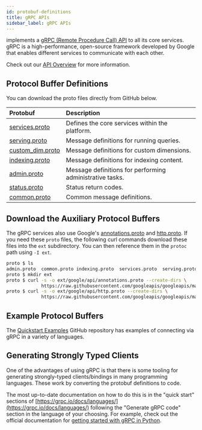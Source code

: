 ```yaml
---
id: protobuf-definitions
title: gRPC APIs
sidebar_label: gRPC APIs
---
```



<Config v="names.product"/> implements a <a href="https://grpc.io/">gRPC (Remote Procedure 
Call) API</a> to all its core services. gRPC is a high-performance, open-source 
framework developed by Google that enables different services to communicate 
with each other. 

Check out our [API Overview](/docs/api-reference/api-overview) for more 
information. 

## Protocol Buffer Definitions

You can download the proto files directly from GitHub below. 

| Protobuf | Description |
| :--- | :--- |
| [services.proto](https://github.com/vectara/protos/blob/main/services.proto) | Defines the core services within the platform. |
| [serving.proto](https://github.com/vectara/protos/blob/main/serving.proto) | Message definitions for running queries. |
| [custom_dim.proto](https://github.com/vectara/protos/blob/main/custom_dim.proto) | Message definitions for custom dimensions. |
| [indexing.proto](https://github.com/vectara/protos/blob/main/indexing.proto) | Message definitions for indexing content. |
| [admin.proto](https://github.com/vectara/protos/blob/main/admin.proto) | Message definitions for performing administrative tasks. |
| [status.proto](https://github.com/vectara/protos/blob/main/status.proto) | Status return codes. |
| [common.proto](https://github.com/vectara/protos/blob/main/common.proto) | Common message definitions. |

## Download the Auxiliary Protocol Buffers

The gRPC services also use Google's
[annotations.proto](https://github.com/googleapis/googleapis/blob/master/google/api/annotations.proto)
and [http.proto](https://github.com/googleapis/googleapis/blob/master/google/api/http.proto).
If you need these `proto` files, the following curl commands download these files into 
the `ext` subdirectory.
You can then reference them in the `protoc` path using `-I ext`.

```bash
proto $ ls
admin.proto  common.proto indexing.proto  services.proto  serving.proto  status.proto
proto $ mkdir ext
proto $ curl -s -o ext/google/api/annotations.proto --create-dirs \
             https://raw.githubusercontent.com/googleapis/googleapis/master/google/api/annotations.proto
proto $ curl -s -o ext/google/api/http.proto --create-dirs \
             https://raw.githubusercontent.com/googleapis/googleapis/master/google/api/http.proto
```

## Example Protocol Buffers

The [Quickstart Examples](https://github.com/vectara/getting-started) GitHub
repository has examples of connecting via gRPC in a variety of languages.

## Generating Strongly Typed Clients
One of the advantages of using gRPC is that there is some tooling for generating
strongly-typed clients/bindings in many programming languages. These work by
converting the protobuf definitions to code.

The most up-to-date documentation on how to do this is in the "quick start"
sections of [https://grpc.io/docs/languages/](https://grpc.io/docs/languages/)
following the "Generate gRPC code" section in the language of your choosing.
For example, check out the official documentation 
for [getting started with gRPC in Python](https://grpc.io/docs/languages/python/quickstart/).
